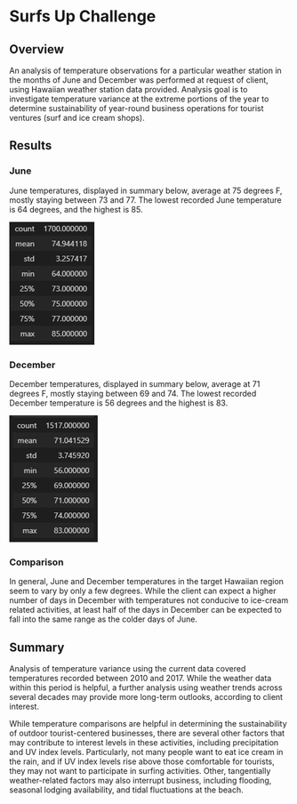 # Surfs Up Challenge

## Overview
An analysis of temperature observations for a particular weather station in the months of June and December was performed at request of client, using Hawaiian weather station data provided. Analysis goal is to investigate temperature variance at the extreme portions of the year to determine sustainability of year-round business operations for tourist ventures (surf and ice cream shops).

## Results

### June
June temperatures, displayed in summary below, average at 75 degrees F, mostly staying between 73 and 77. The lowest recorded June temperature is 64 degrees, and the highest is 85.

![June Summary Statistics](June_summ_stats.png)

### December
December temperatures, displayed in summary below, average at 71 degrees F, mostly staying between 69 and 74. The lowest recorded December temperature is 56 degrees and the highest is 83.

![December Summary Statistics](Dec_summ_stats.png)

### Comparison
In general, June and December temperatures in the target Hawaiian region seem to vary by only a few degrees. While the client can expect a higher number of days in December with temperatures not conducive to ice-cream related activities, at least half of the days in December can be expected to fall into the same range as the colder days of June.

## Summary
Analysis of temperature variance using the current data covered temperatures recorded between 2010 and 2017. While the weather data within this period is helpful, a further analysis using weather trends across several decades may provide more long-term outlooks, according to client interest.

While temperature comparisons are helpful in determining the sustainability of outdoor tourist-centered businesses, there are several other factors that may contribute to interest levels in these activities, including precipitation and UV index levels. Particularly, not many people want to eat ice cream in the rain, and if UV index levels rise above those comfortable for tourists, they may not want to participate in surfing activities. Other, tangentially weather-related factors may also interrupt business, including flooding, seasonal lodging availability, and tidal fluctuations at the beach.
